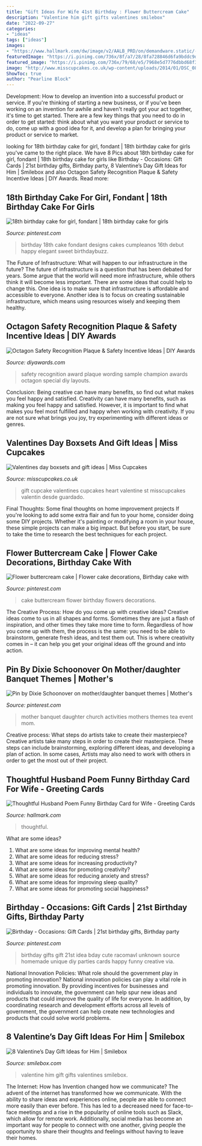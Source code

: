 ```yaml
---
title: "Gift Ideas For Wife 41st Birthday : Flower Buttercream Cake"
description: "Valentine him gift gifts valentines smilebox"
date: "2022-09-27"
categories:
- "ideas"
tags: ["ideas"]
images:
- "https://www.hallmark.com/dw/image/v2/AALB_PRD/on/demandware.static/-/Sites-hallmark-master/default/dwb0aa2a89/images/finished-goods/Youve-Real-Cute-Birthday-Card-for-Wife_399ZZB8192_01.jpg?sw=1920"
featuredImage: "https://i.pinimg.com/736x/8f/a7/28/8fa728846d6fa9bddc9d0538ae16c183--th-birthday-cake-for-girls-fondant-cakes.jpg"
featured_image: "https://i.pinimg.com/736x/79/68/e5/7968e5d7776dbbd68f34c6538acfc024.jpg"
image: "http://www.misscupcakes.co.uk/wp-content/uploads/2014/01/DSC_0849.jpg"
ShowToc: true
author: "Pearline Block"
---
```



Development: How to develop an invention into a successful product or service.
If you're thinking of starting a new business, or if you've been working on an invention for awhile and haven't really got your act together, it's time to get started. There are a few key things that you need to do in order to get started: think about what you want your product or service to do, come up with a good idea for it, and develop a plan for bringing your product or service to market.

	

		
looking for 18th birthday cake for girl, fondant | 18th birthday cake for girls you've came to the right place. We have 8 Pics about 18th birthday cake for girl, fondant | 18th birthday cake for girls like Birthday - Occasions: Gift Cards | 21st birthday gifts, Birthday party, 8 Valentine’s Day Gift Ideas for Him | Smilebox and also Octagon Safety Recognition Plaque &amp; Safety Incentive Ideas | DIY Awards. Read more:
		
    
## 18th Birthday Cake For Girl, Fondant | 18th Birthday Cake For Girls

<img loading=lazy src="https://i.pinimg.com/736x/8f/a7/28/8fa728846d6fa9bddc9d0538ae16c183--th-birthday-cake-for-girls-fondant-cakes.jpg" onerror="this.onerror=null;this.src='https://tse1.mm.bing.net/th?id=OIP.4mlCKmVWXrGyEk-fp5n4ugHaJ6&amp;pid=15.1';" alt="18th birthday cake for girl, fondant | 18th birthday cake for girls">

_Source: pinterest.com_

>birthday 18th cake fondant designs cakes cumpleanos 16th debut happy elegant sweet birthdaybuzz. 

	

The Future of Infrastructure: What will happen to our infrastructure in the future?
The future of infrastructure is a question that has been debated for years. Some argue that the world will need more infrastructure, while others think it will become less important. There are some ideas that could help to change this. One idea is to make sure that infrastructure is affordable and accessible to everyone. Another idea is to focus on creating sustainable infrastructure, which means using resources wisely and keeping them healthy.

    
## Octagon Safety Recognition Plaque &amp; Safety Incentive Ideas | DIY Awards

<img loading=lazy src="https://www.diyawards.com/images/products/themes/shangyang/7-detail-octagon-safety-recognition-plaque.jpg" onerror="this.onerror=null;this.src='https://tse3.mm.bing.net/th?id=OIP.H_A3rfse4dFTAalNtQ1fWQHaHa&amp;pid=15.1';" alt="Octagon Safety Recognition Plaque &amp; Safety Incentive Ideas | DIY Awards">

_Source: diyawards.com_

>safety recognition award plaque wording sample champion awards octagon special diy layouts. 

	

Conclusion: Being creative can have many benefits, so find out what makes you feel happy and satisfied.
Creativity can have many benefits, such as making you feel happy and satisfied. However, it is important to find what makes you feel most fulfilled and happy when working with creativity. If you are not sure what brings you joy, try experimenting with different ideas or genres.

    
## Valentines Day Boxsets And Gift Ideas | Miss Cupcakes

<img loading=lazy src="http://www.misscupcakes.co.uk/wp-content/uploads/2014/01/DSC_0849.jpg" onerror="this.onerror=null;this.src='https://tse2.mm.bing.net/th?id=OIP.8ZW3lz6SMU61T-dOZUhgPQHaGf&amp;pid=15.1';" alt="Valentines day boxsets and gift ideas | Miss Cupcakes">

_Source: misscupcakes.co.uk_

>gift cupcake valentines cupcakes heart valentine st misscupcakes valentin desde guardado. 

	

Final Thoughts: Some final thoughts on home improvement projects
If you're looking to add some extra flair and fun to your home, consider doing some DIY projects. Whether it's painting or modifying a room in your house, these simple projects can make a big impact. But before you start, be sure to take the time to research the best techniques for each project.

    
## Flower Buttercream Cake | Flower Cake Decorations, Birthday Cake With

<img loading=lazy src="https://i.pinimg.com/736x/79/68/e5/7968e5d7776dbbd68f34c6538acfc024.jpg" onerror="this.onerror=null;this.src='https://tse4.mm.bing.net/th?id=OIP.rrW0x42AGaL1vcxTNr7ZtwHaHa&amp;pid=15.1';" alt="Flower buttercream cake | Flower cake decorations, Birthday cake with">

_Source: pinterest.com_

>cake buttercream flower birthday flowers decorations. 

	

The Creative Process: How do you come up with creative ideas?
Creative ideas come to us in all shapes and forms. Sometimes they are just a flash of inspiration, and other times they take more time to form. Regardless of how you come up with them, the process is the same: you need to be able to brainstorm, generate fresh ideas, and test them out. This is where creativity comes in – it can help you get your original ideas off the ground and into action.

    
## Pin By Dixie Schoonover On Mother/daughter Banquet Themes | Mother&#039;s

<img loading=lazy src="https://i.pinimg.com/originals/6d/3e/4f/6d3e4fa5f05c8f9aa2c8be42c8dbbba6.jpg" onerror="this.onerror=null;this.src='https://tse2.mm.bing.net/th?id=OIP.kG4lVfDGHFW9TzafzPqG0wHaJ4&amp;pid=15.1';" alt="Pin by Dixie Schoonover on mother/daughter banquet themes | Mother&#039;s">

_Source: pinterest.com_

>mother banquet daughter church activities mothers themes tea event mom. 

	

Creative process: What steps do artists take to create their masterpiece?
Creative artists take many steps in order to create their masterpiece. These steps can include brainstorming, exploring different ideas, and developing a plan of action. In some cases, Artists may also need to work with others in order to get the most out of their project.

    
## Thoughtful Husband Poem Funny Birthday Card For Wife - Greeting Cards

<img loading=lazy src="https://www.hallmark.com/dw/image/v2/AALB_PRD/on/demandware.static/-/Sites-hallmark-master/default/dwb0aa2a89/images/finished-goods/Youve-Real-Cute-Birthday-Card-for-Wife_399ZZB8192_01.jpg?sw=1920" onerror="this.onerror=null;this.src='https://tse4.mm.bing.net/th?id=OIP.McgsrhduwuRovO3cO3Mm1wHaHa&amp;pid=15.1';" alt="Thoughtful Husband Poem Funny Birthday Card for Wife - Greeting Cards">

_Source: hallmark.com_

>thoughtful. 

	

What are some ideas?
1. What are some ideas for improving mental health? 
2. What are some ideas for reducing stress? 
3. What are some ideas for increasing productivity? 
4. What are some ideas for promoting creativity?
5. What are some ideas for reducing anxiety and stress? 
6. What are some ideas for improving sleep quality?
7. What are some ideas for promoting social happiness?

    
## Birthday - Occasions: Gift Cards | 21st Birthday Gifts, Birthday Party

<img loading=lazy src="https://i.pinimg.com/originals/ce/73/14/ce73149fc5475ebf0d2c7f2c96e973c2.jpg" onerror="this.onerror=null;this.src='https://tse1.mm.bing.net/th?id=OIP.EZnEgSaNWVKMRglSj1F0pwHaJ6&amp;pid=15.1';" alt="Birthday - Occasions: Gift Cards | 21st birthday gifts, Birthday party">

_Source: pinterest.com_

>birthday gifts gift 21st idea bday cute racomavl unknown source homemade unique diy parties cards happy funny creative via. 

	

National Innovation Policies: What role should the government play in promoting innovation?
National innovation policies can play a vital role in promoting innovation. By providing incentives for businesses and individuals to innovate, the government can help spur new ideas and products that could improve the quality of life for everyone. In addition, by coordinating research and development efforts across all levels of government, the government can help create new technologies and products that could solve world problems.

    
## 8 Valentine’s Day Gift Ideas For Him | Smilebox

<img loading=lazy src="https://www.smilebox.com/blog/wp-content/uploads/sites/2/2019/02/valentines-day-gifts-for-him-1024x683.jpg" onerror="this.onerror=null;this.src='https://tse4.mm.bing.net/th?id=OIP.qVDYogXqE06jtx83NfljqwHaE8&amp;pid=15.1';" alt="8 Valentine’s Day Gift Ideas for Him | Smilebox">

_Source: smilebox.com_

>valentine him gift gifts valentines smilebox. 

	

The Internet: How has Invention changed how we communicate?
The advent of the internet has transformed how we communicate. With the ability to share ideas and experiences online, people are able to connect more easily than ever before. This has led to a decreased need for face-to-face meetings and a rise in the popularity of online tools such as Slack, which allow for remote work. Additionally, social media has become an important way for people to connect with one another, giving people the opportunity to share their thoughts and feelings without having to leave their homes.

